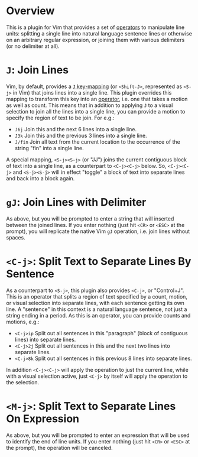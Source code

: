 # Overview

This is a plugin for Vim that provides a set of [operators](http://vimdoc.sourceforge.net/htmldoc/motion.html#operator) to manipulate line units: splitting a single line into natural language sentence lines or otherwise on an arbitrary regular expression, or joining them with various delimiters (or no delimiter at all).

# ``J``: Join Lines

Vim, by default, provides a [``J`` key-mapping](http://vimdoc.sourceforge.net/htmldoc/change.html#J) (or ``<Shift-J>``, represented as ``<S-j>`` in Vim) that joins lines into a single line.
This plugin overrides this mapping to transform this key into an [operator](http://vimdoc.sourceforge.net/htmldoc/motion.html#operator), i.e. one that takes a motion as well as count.
This means that in addition to applying ``J`` to a visual selection to join all the lines into a single line, you can provide a motion to specify the region of text to be join.
For e.g.:

-   ``J6j``
    Join this and the next 6 lines into a single line.
-   ``J3k``
    Join this and the previous 3 lines into a single line.
-   ``J/fin``
    Join all text from the current location to the occurrence of the string "fin" into a single line.

A special mapping, ``<S-j><S-j>`` (or "JJ") joins the current contiguous block of text into a single line, as a counterpart to ``<C-j><C-j>`` below.
So, ``<C-j><C-j>`` and ``<S-j><S-j>`` will in effect "toggle" a block of text into separate lines and back into a block again.

# ``gJ``: Join Lines with Delimiter

As above, but you will be prompted to enter a string that will inserted between the joined lines.
If you enter nothing (just hit ``<CR>`` or ``<ESC>`` at the prompt), you will replicate the native Vim ``gJ`` operation, i.e. join lines without spaces.

# ``<C-j>``: Split Text to Separate Lines By Sentence

As a counterpart to ``<S-j>``, this plugin also provides ``<C-j>``, or "Control+J".
This is an operator that splits a region of text specified by a count, motion, or visual selection into separate lines, with each sentence getting its own line.
A "sentence" in this context is a natural language sentence, not just a string ending in a period.
As this is an operator, you can provide counts and motions, e.g.:

-   ``<C-j>ip``
    Split out all sentences in this "paragraph" (block of contiguous lines) into separate lines.
-   ``<C-j>2j``
    Split out all sentences in this and the next two lines into separate lines.
-   ``<C-j>8k``
    Split out all sentences in this previous 8 lines into separate lines.

In addition ``<C-j><C-j>`` will apply the operation to just the current line, while with a visual selection active, just ``<C-j>`` by itself will apply the operation to the selection.

# ``<M-j>``: Split Text to Separate Lines On Expression

As above, but you will be prompted to enter an expression that will be used to identify the end of line units.
If you enter nothing (just hit ``<CR>`` or ``<ESC>`` at the prompt), the operation will be canceled.

